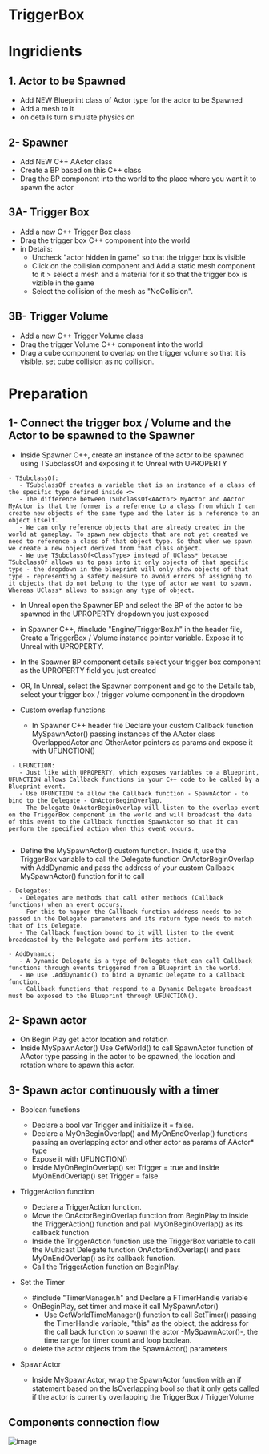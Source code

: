 # TriggerBox

# Ingridients
## 1. Actor to be Spawned
   - Add NEW Blueprint class of Actor type for the actor to be Spawned
   - Add a mesh to it
   - on details turn simulate physics on 

## 2- Spawner
   - Add NEW C++ AActor class
   - Create a BP based on this C++ class
   - Drag the BP component into the world to the place where you want it to spawn the actor

## 3A- Trigger Box
   - Add a new C++ Trigger Box class
   - Drag the trigger box C++ component into the world
   - in Details:
     - Uncheck "actor hidden in game" so that the trigger box is visible
     - Click on the collision component and Add a static mesh component to it > select a mesh and a material for it so that the trigger box is vizible in the game
     - Select the collision of the mesh as "NoCollision".

## 3B- Trigger Volume
   - Add a new C++ Trigger Volume class
   - Drag the trigger Volume C++ component into the world
   - Drag a cube component to overlap on the trigger volume so that it is visible. set cube collision as no collision.

# Preparation

## 1- Connect the trigger box / Volume and the Actor to be spawned to the Spawner
   - Inside Spawner C++, create an instance of the actor to be spawned using TSubclassOf<type> and exposing it to Unreal with UPROPERTY
```
- TSubclassOf:
   - TSubclassOf creates a variable that is an instance of a class of the specific type defined inside <>
   - The difference between TSubclassOf<AActor> MyActor and AActor MyActor is that the former is a reference to a class from which I can create new objects of the same type and the later is a reference to an object itself.
   - We can only reference objects that are already created in the world at gameplay. To spawn new objects that are not yet created we need to reference a class of that object type. So that when we spawn we create a new object derived from that class object.
   - We use TSubclassOf<ClassType> instead of UClass* because TSubclassOf allows us to pass into it only objects of that specific type - the dropdown in the blueprint will only show objects of that type - representing a safety measure to avoid errors of assigning to it objects that do not belong to the type of actor we want to spawn. Whereas UClass* allows to assign any type of object.
```
   - In Unreal open the Spawner BP and select the BP of the actor to be spawned in the UPROPERTY dropdown you just exposed
   - in Spawner C++, #include "Engine/TriggerBox.h" in the header file, Create a TriggerBox / Volume instance pointer variable. Expose it to Unreal with UPROPERTY. 
   - In the Spawner BP component details select your trigger box component as the UPROPERTY field you just created
   - OR, In Unreal, select the Spawner component and go to the Details tab, select your trigger box / trigger volume component in the dropdown 
   
   - Custom overlap functions
     - In Spawner C++ header file Declare your custom Callback function MySpawnActor() passing instances of the AActor class OverlappedActor and OtherActor pointers as params and expose it with UFUNCTION()
     
```
 - UFUNCTION:
   - Just like with UPROPERTY, which exposes variables to a Blueprint, UFUNCTION allows Callback functions in your C++ code to be called by a Blueprint event. 
   - Use UFUNCTION to allow the Callback function - SpawnActor - to bind to the Delegate - OnActorBeginOverlap.
   - The Delegate OnActorBeginOverlap will listen to the overlap event on the TriggerBox component in the world and will broadcast the data of this event to the Callback function SpawnActor so that it can perform the specified action when this event occurs.
  
```
   
  - Define the MySpawnActor() custom function. Inside it, use the TriggerBox variable to call the Delegate function OnActorBeginOverlap with AddDynamic and pass the address of your custom Callback MySpawnActor() function for it to call

   
```
- Delegates:
   - Delegates are methods that call other methods (Callback functions) when an event occurs.
   - For this to happen the Callback function address needs to be passed in the Delegate parameters and its return type needs to match that of its Delegate.
   - The Callback function bound to it will listen to the event broadcasted by the Delegate and perform its action.
```

```
- AddDynamic:
   - A Dynamic Delegate is a type of Delegate that can call Callback functions through events triggered from a Blueprint in the world.
   - We use .AddDynamic() to bind a Dynamic Delegate to a Callback function.
   - Callback functions that respond to a Dynamic Delegate broadcast must be exposed to the Blueprint through UFUNCTION().
```
     
## 2- Spawn actor
   - On Begin Play get actor location and rotation
   - Inside MySpawnActor() Use GetWorld() to call SpawnActor function of AActor type passing in the actor to be spawned, the location and rotation where to spawn this actor.
   
## 3- Spawn actor continuously with a timer

   - Boolean functions
     - Declare a bool var Trigger and initialize it = false.
     - Declare a MyOnBeginOverlap() and MyOnEndOverlap() functions passing an overlapping actor and other actor as params of AActor* type
     - Expose it with UFUNCTION()
     - Inside MyOnBeginOverlap() set Trigger = true and inside MyOnEndOverlap() set Trigger = false
   
   - TriggerAction function
     - Declare a TriggerAction function.
     - Move the OnActorBeginOverlap function from BeginPlay to inside the TriggerAction() function and pall MyOnBeginOverlap() as its callback function
     - Inside the TriggerAction function use the TriggerBox variable to call the Multicast Delegate function OnActorEndOverlap() and pass MyOnEndOverlap() as its callback function.
     - Call the TriggerAction function on BeginPlay.
     
   - Set the Timer
     - #include "TimerManager.h" and Declare a FTimerHandle variable
     - OnBeginPlay, set timer and make it call MySpawnActor()
       - Use GetWorldTimeManager() function to call SetTimer() passing the TimerHandle variable, "this" as the object, the address for the call back function to spawn the actor -MySpawnActor()-, the time range for timer count and loop boolean.
     - delete the actor objects from the SpawnActor() parameters
     
   - SpawnActor
     - Inside MySpawnActor, wrap the SpawnActor function with an if statement based on the IsOverlapping bool so that it only gets called if the actor is currently overlapping the TriggerBox / TriggerVolume

## Components connection flow
![image](https://user-images.githubusercontent.com/12215115/208666394-9ed64d1f-6ef8-4ccf-96f6-37a4d411998d.png)

   


